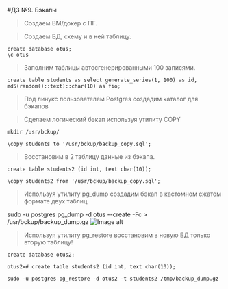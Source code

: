 #ДЗ №9. Бэкапы
> Создаем ВМ/докер c ПГ.

> Создаем БД, схему и в ней таблицу.

``` 
create database otus;
\c otus
```

> Заполним таблицы автосгенерированными 100 записями.

```create table students as select generate_series(1, 100) as id, md5(random()::text)::char(10) as fio;```

> Под линукс пользователем Postgres создадим каталог для бэкапов

> Сделаем логический бэкап используя утилиту COPY

```mkdir /usr/bckup/```

```\copy students to '/usr/bckup/backup_copy.sql';```

> Восстановим в 2 таблицу данные из бэкапа.

```create table students2 (id int, text char(10));```

```\copy students2 from '/usr/bckup/backup_copy.sql';```

> Используя утилиту pg_dump создадим бэкап в кастомном сжатом формате двух таблиц

sudo -u postgres pg_dump -d otus --create -Fc > /usr/bckup/backup_dump.gz
![Image alt](https://github.com/nzimenkov/POSTGRES-HW/blob/main/HW09/1.png)

> Используя утилиту pg_restore восстановим в новую БД только вторую таблицу!

 ```create database otus2;```

```otus2=# create table students2 (id int, text char(10));```

```sudo -u postgres pg_restore -d otus2 -t students2 /tmp/backup_dump.gz```
